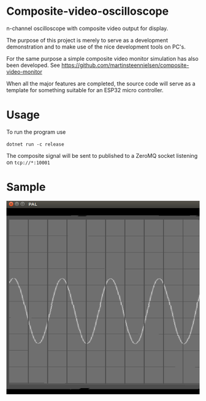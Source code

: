# Composite-video-oscilloscope
n-channel oscilloscope with composite video output for display. 

The purpose of this project is merely to serve as a development demonstration and to make use of the nice development tools on PC's.

For the same purpose a simple composite video monitor simulation has also  been developed. See https://github.com/martinsteennielsen/composite-video-monitor

When all the major features are completed, the source code will serve as a template for something suitable for an ESP32 micro controller.

# Usage
To run the program use

`dotnet run -c release`

The composite signal will be sent to published to a ZeroMQ socket listening on `tcp://*:10001`

# Sample

![](sample.png)

